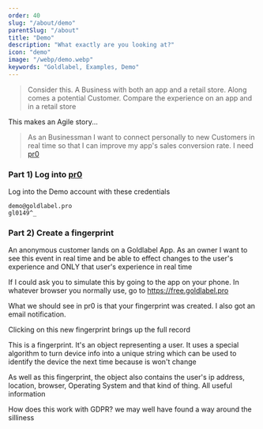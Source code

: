 ```yaml
---
order: 40
slug: "/about/demo"
parentSlug: "/about"
title: "Demo"
description: "What exactly are you looking at?"
icon: "demo"
image: "/webp/demo.webp"
keywords: "Goldlabel, Examples, Demo"
---
```


> Consider this. A Business with both an app and a retail store. Along comes a potential Customer. Compare the experience on an app and in a retail store

This makes an Agile story...

> As an Businessman I want to connect personally to new Customers in real time so that I can improve my app's sales conversion rate. I need [pr0](https://goldlabel.pro)

### Part 1) Log into [pr0](https://goldlabel.pro?demo)

Log into the Demo account with these credentials

```
demo@goldlabel.pro
gl0149^_
```

### Part 2) Create a fingerprint

An anonymous customer lands on a Goldlabel App. As an owner I want to see this event in real time and be able to effect changes to the user's experience and ONLY that user's experience in real time

If I could ask you to simulate this by going to the app on your phone. In whatever browser you normally use, go to https://free.goldlabel.pro

What we should see in pr0 is that your fingerprint was created. I also got an email notification. 

Clicking on this new fingerprint brings up the full record

This is a fingerprint. It's an object representing a user. It uses a special algorithm to turn device info into a unique string which can be used to identify the device the next time because is won't change

As well as this fingerprint, the object also contains the user's ip address, location, browser, Operating System and that kind of thing. All useful information

How does this work with GDPR? we may well have found a way around the silliness


